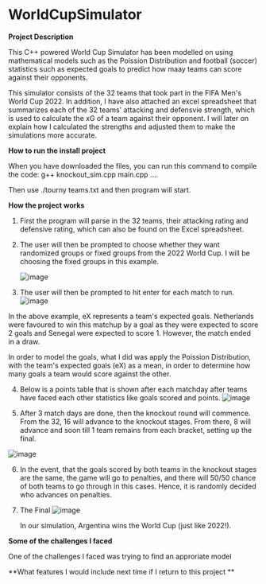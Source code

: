 # WorldCupSimulator

**Project Description**

This C++ powered World Cup Simulator has been modelled on using mathematical models such as the Poission Distribution and football (soccer) statistics such as expected goals to predict how maay teams can score against their opponents. 

This simulator consists of the 32 teams that took part in the FIFA Men's World Cup 2022. In addition, I have also attached an excel spreadsheet that summarizes each of the 32 teams' attacking and defensvie strength, which is used to calculate the xG of a team against their opponent. I will later on explain how I calculated the strengths and adjusted them to make the simulations more accurate. 



**How to run the install project**

When you have downloaded the files, you can run this command to compile the code: g++ knockout_sim.cpp main.cpp ....


Then use ./tourny teams.txt and then program will start. 

**How the project works**

1. First the program will parse in the 32 teams, their attacking rating and defensive rating, which can also be found on the Excel spreadsheet.
2. The user will then be prompted to choose whether they want randomized groups or fixed groups from the 2022 World Cup. I will be choosing the fixed groups in this example.


   ![image](https://github.com/dkaul09/WorldCupSimulator/assets/111927365/f0ae262a-68bb-4ae6-a4a3-8b3e5e8d7c5b)

   
3.  The user will then be prompted to hit enter for each match to run.
   ![image](https://github.com/dkaul09/WorldCupSimulator/assets/111927365/8fd1746e-1b79-4196-aa50-6baab68098e0)

 In the above example, eX represents a team's expected goals. Netherlands were favoured to win this matchup by a goal as they were expected to score 2 goals and Senegal were expected to score 1. 
 However, the match ended in a draw. 

 In order to model the goals, what I did was apply the Poission Distribution, with the team's expected goals (eX) as a mean, in order to determine how many goals a team would score against the other. 

4. Below is a points table that is shown after each matchday after teams have faced each other statistics like goals scored and points.
   ![image](https://github.com/dkaul09/WorldCupSimulator/assets/111927365/78f1b4ae-163c-4376-8d56-b7989e663977)

5. After 3 match days are done, then the knockout round will commence. From the 32, 16 will advance to the knockout stages. From there, 8 will advance and soon till 1 team remains from each bracket, setting up the final.



![image](https://github.com/dkaul09/WorldCupSimulator/assets/111927365/eb11bc21-c510-4f53-a524-35b9537ff066)

   
6. In the event, that the goals scored by both teams in the knockout stages are the same, the game will go to penalties, and there will 50/50 chance of both teams to go through in this cases. Hence, it is randomly decided who advances on penalties.


7. The Final
   ![image](https://github.com/dkaul09/WorldCupSimulator/assets/111927365/408852c3-45ad-41a6-bf07-ad9267bd92bb)

   In our simulation, Argentina wins the World Cup (just like 2022!).








**Some of the challenges I faced**

One of the challenges I faced was trying to find an approriate model 



**What features I would include next time if I return to this project **
